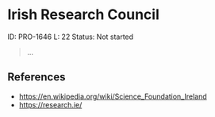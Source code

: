 # Irish Research Council

ID: PRO-1646
L: 22
Status: Not started

> …
> 

## References

- https://en.wikipedia.org/wiki/Science_Foundation_Ireland
- https://research.ie/